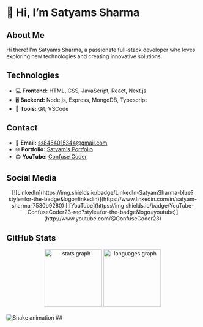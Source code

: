 # 👋 Hi, I’m Satyams Sharma

## About Me
Hi there! I'm Satyams Sharma, a passionate full-stack developer who loves exploring new technologies and creating innovative solutions.

## Technologies
- 💻 **Frontend:** HTML, CSS, JavaScript, React, Next.js
- 🖥️ **Backend:** Node.js, Express, MongoDB, Typescript
- 🚀 **Tools:** Git, VSCode
  
## Contact
- 📧 **Email:** ss8454015344@gmail.com
- 🌐 **Portfolio:** [Satyam's Portfolio](https://satyamportfolio.vercel.app/)
- 📺 **YouTube:** [Confuse Coder](http://www.youtube.com/@ConfuseCoder23)

## Social Media
<div align="center">
  [![LinkedIn](https://img.shields.io/badge/LinkedIn-SatyamSharma-blue?style=for-the-badge&logo=linkedin)](https://www.linkedin.com/in/satyam-sharma-7530b9280)
  [![YouTube](https://img.shields.io/badge/YouTube-ConfuseCoder23-red?style=for-the-badge&logo=youtube)](http://www.youtube.com/@ConfuseCoder23)
</div>

## GitHub Stats
<div align="center">
  <img src="https://github-readme-stats.vercel.app/api?username=Satyams-23&hide_title=false&hide_rank=false&show_icons=true&include_all_commits=true&count_private=true&disable_animations=false&theme=dracula&locale=en&hide_border=false" height="150" alt="stats graph"  />
  <img src="https://github-readme-stats.vercel.app/api/top-langs?username=Satyams-23&locale=en&hide_title=false&layout=compact&card_width=320&langs_count=5&theme=dracula&hide_border=false" height="150" alt="languages graph"  />
</div>

<br clear="both">

<img src="https://raw.githubusercontent.com/Satyams-23/Satyams-23/output/snake.svg" alt="Snake animation" />
##

